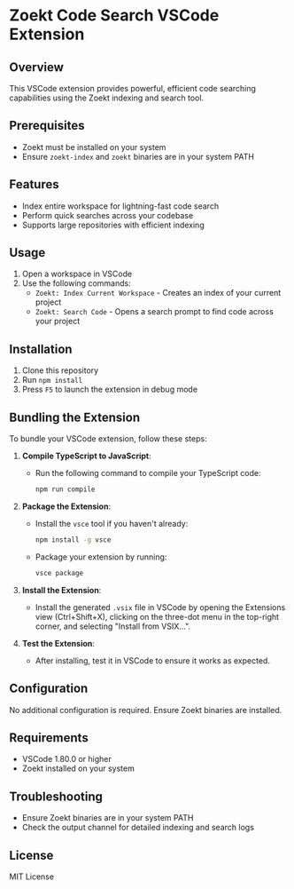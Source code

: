 # Zoekt Code Search VSCode Extension

## Overview

This VSCode extension provides powerful, efficient code searching capabilities using the Zoekt indexing and search tool.

## Prerequisites

- Zoekt must be installed on your system
- Ensure `zoekt-index` and `zoekt` binaries are in your system PATH

## Features

- Index entire workspace for lightning-fast code search
- Perform quick searches across your codebase
- Supports large repositories with efficient indexing

## Usage

1. Open a workspace in VSCode
2. Use the following commands:
   - `Zoekt: Index Current Workspace` - Creates an index of your current project
   - `Zoekt: Search Code` - Opens a search prompt to find code across your project

## Installation

1. Clone this repository
2. Run `npm install`
3. Press `F5` to launch the extension in debug mode

## Bundling the Extension

To bundle your VSCode extension, follow these steps:

1. **Compile TypeScript to JavaScript**:

   - Run the following command to compile your TypeScript code:
     ```bash
     npm run compile
     ```

2. **Package the Extension**:

   - Install the `vsce` tool if you haven't already:
     ```bash
     npm install -g vsce
     ```
   - Package your extension by running:
     ```bash
     vsce package
     ```

3. **Install the Extension**:

   - Install the generated `.vsix` file in VSCode by opening the Extensions view (Ctrl+Shift+X), clicking on the three-dot menu in the top-right corner, and selecting "Install from VSIX...".

4. **Test the Extension**:
   - After installing, test it in VSCode to ensure it works as expected.

## Configuration

No additional configuration is required. Ensure Zoekt binaries are installed.

## Requirements

- VSCode 1.80.0 or higher
- Zoekt installed on your system

## Troubleshooting

- Ensure Zoekt binaries are in your system PATH
- Check the output channel for detailed indexing and search logs

## License

MIT License
